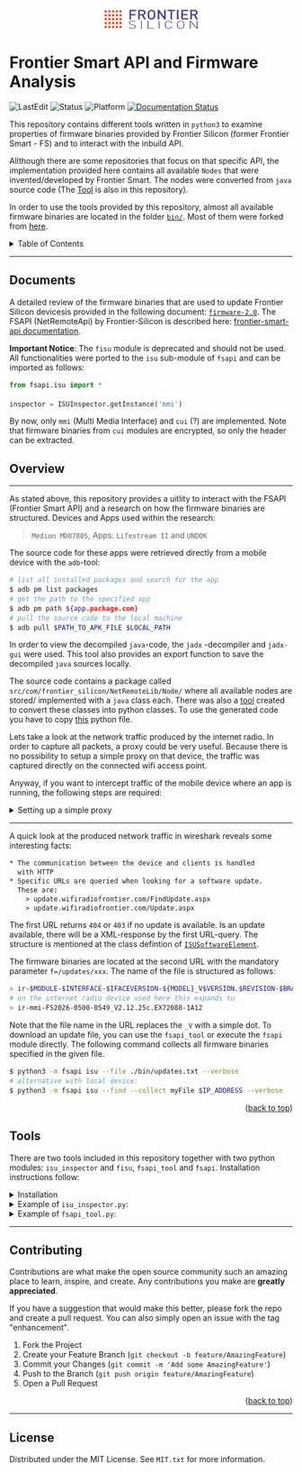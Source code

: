 <div align="center">

![logo](docs/graphics/company_logo.png)
</div>

# Frontier Smart API and Firmware Analysis

![LastEdit](https://img.shields.io:/static/v1?label=LastEdit&message=07/29/2022&color=9cf)
![Status](https://img.shields.io:/static/v1?label=Status&message=LAST-STAGE&color=grey)
![Platform](https://img.shields.io:/static/v1?label=Platforms&message=Linux|Windows&color=yellowgreen)
[![Documentation Status](https://readthedocs.org/projects/frontier-smart-api/badge/?version=latest)](https://frontier-smart-api.readthedocs.io/en/latest/?badge=latest)


This repository contains different tools written in `python3` to examine properties of firmware binaries provided by Frontier Silicon (former Frontier Smart - FS) and to interact with the inbuild API. 

Allthough there are some repositories that focus on that specific API, the implementation provided here contains all available `Nodes` that were invented/developed by Frontier Smart. The nodes were converted from `java` source code (The [Tool](apk/node_converter.py) is also in this repository).

In order to use the tools provided by this repository, almost all available firmware binaries are located in the folder [`bin/`](bin/). Most of them were forked from [here](https://github.com/cweiske/frontier-silicon-firmwares).

<details>
  <summary>Table of Contents</summary>
  <ol>
    <li><a href="#documents">Documents</a></li>
    <li>
      <a href="#overview">Overview</a>
      <ul>
        <li><a href="#proxy-setup-with-zap">Proxy Setup with ZAP</a></li>
        <li><a href="#proxy-setup-with-burp-suite-commercial">Proxy Setup with Burp</a></li>
      </ul>
    </li>
    <li>
      <a href="#tools">Tools</a>
      <ul>
        <li><a href="#prerequisites">Prerequisites</a></li>
        <li><a href="#installation">Installation</a></li>
      </ul>
    </li>
    <li><a href="#contributing">Contributing</a></li>
    <li><a href="#license">License</a></li>
  </ol>
</details>

---
## Documents

A detailed review of the firmware binaries that are used to update Frontier Silicon devicesis provided in the following document: [`firmware-2.0`](docs/firmware-2.0.md). The FSAPI (NetRemoteApi) by Frontier-Silicon is described here: [frontier-smart-api documentation](https://frontier-smart-api.readthedocs.io/).

**Important Notice**: The `fisu` module is deprecated and should not be used. All functionalities were ported to the `isu` sub-module of `fsapi` and can be imported as follows:

```python
from fsapi.isu import *

inspector = ISUInspector.getInstance('mmi')
```

By now, only `mmi` (Multi Media Interface) and `cui` (?) are implemented. Note that firmware binaries from `cui` modules are encrypted, so only the header can be extracted.

## Overview
---

As stated above, this repository provides a uitlity to interact with the FSAPI (Frontier Smart API) and a research on how the firmware binaries are structured. Devices and Apps used within the research:

> `Medion MD87805`, Apps: `Lifestream II` and `UNDOK`

The source code for these apps were retrieved directly from a mobile device with the `adb`-tool:

```bash
# list all installed packages and search for the app
$ adb pm list packages
# get the path to the specified app
$ adb pm path ${app.package.com}
# pull the source code to the local machine
$ adb pull $PATH_TO_APK_FILE $LOCAL_PATH
```

In order to view the decompiled `java`-code, the `jadx`
-decompiler and `jadx-gui` were used. This tool also provides an export function to save the decompiled `java` sources locally.

The source code contains a package called `src/com/frontier_silicon/NetRemoteLib/Node/` where all available nodes are stored/ implemented with a `java` class each. There was also a [tool](apk/node_converter.py) created to convert these classes into python classes. To use  the generated code you have to copy [this](fsapi/netremote/basenode.py) python file.

Lets take a look at the network traffic produced by the internet radio. In order to capture all packets, a proxy could be very useful. Because there is no possibility to setup a simple proxy on that device, the traffic was captured directly on the connected wifi access point.

Anyway, if you want to intercept traffic of the mobile device where an app is running, the following steps are required:

<details>
<summary>Setting up a simple proxy</summary>

#### __Proxy Setup with ZAP__

1. ZAP: Goto Options > Dynamic SSL Certificate > Generate and save the file to the local storage
2. Copy the `cert`-file to the internal storage of the device
3. Android: Goto Settings > Search > Type `Certificate` > CA Certificate > Install Anyway and choose the file from the internal storage
4. ZAP: Goto Options > Local Proxies and remove the address of the proxy server > Ok
5. Android: Goto Settings > wifi > select the current wifi > Change Proxy to manual and enter host address of the proxy server together with the port.
6. Start the app

#### __Proxy Setup with Burp Suite (Commercial)__

1. Burp: Goto Proxy > Options > Add Proxy Listener, select bind to all Interfaces and provide a custom port
2. Android: visit http://burpsuite to download CA-Certificate > installation same with the ZAP proxy
3. Start the app
</details>

---
A quick look at the produced network traffic in wireshark reveals some interesting facts:

    * The communication between the device and clients is handled 
      with HTTP
    * Specific URLs are queried when looking for a software update. 
      These are:
        > update.wifiradiofrontier.com/FindUpdate.aspx
        > update.wifiradiofrontier.com/Update.aspx

The first URL returns `404` or `403` if no update is available. Is an update available, there will be a XML-response by the first URL-query. The structure is mentioned at the class defintion of [`ISUSoftwareElement`](docs/api-2.0.md#11-class-definitions).

The firmware binaries are located at the second URL with the mandatory parameter `f=/updates/xxx`. The name of the file is structured as follows:

```bash
> ir-$MODULE-$INTERFACE-$IFACEVERSION-${MODEL}_V$VERSION.$REVISION-$BRANCH
# on the internet radio device used here this expands to
> ir-mmi-FS2026-0500-0549_V2.12.25c.EX72088-1A12
```

Note that the file name in the URL replaces the `_V` with a simple dot. To download an update file, you can use the `fsapi_tool` or execute the `fsapi` module directly. The following command collects all firmware binaries specified in the given file.

```bash
$ python3 -m fsapi isu --file ./bin/updates.txt --verbose
# alternative with local device:
$ python3 -m fsapi isu --find --collect myFile $IP_ADDRESS --verbose
```
<p align="right">(<a href="#top">back to top</a>)</p>

## Tools

There are two tools included in this repository together with two python modules: `isu_inspector` and `fisu`, `fsapi_tool` and `fsapi`. Installation instructions follow:

<details>
  <summary>Installation</summary>

  #### __Prerequisites__

  Make sure you have installed the latest version of python `setuptools` and `pip`:
  ```bash
  $ pip install setuptools
  ```

  #### __Installation__

  This respository uses setuptools to install the python packages locally. All dependnecies used by the provided libraries should be installed by default. To install the preferred package, copy the `setup-XXX.py` file from the `setup/` directory and rename the file to `setup.py`:

  ```bash
  $ pip install .
  ``` 

  This command should install the selected library to the local site-packages. Now, you are good to go - execute the module with

  ```bash
  python3 -m $module --help
  ```

</details>

<details>
<summary>Example of <code>isu_inspector.py</code>:</summary>

    $ python3 -m fisu -if=./bin/FS2026/0500/ir-mmi-FS2026-0500-0015.2.5.15.EX44478-1B9.isu.bin --verbose --header

                    ISU-Inspector Tool
    ---------------------------------------------------------------------

    [+] Analyzing ISU File header...
      - MeOS Version: 1
      - Version: '2.5.15.EX44478-1B9'
        | SDK Version: IR2.5.15 SDK
        | Revision: 44478
        | Branch: 1B9

      - Customisation: 'ir-mmi-FS2026-0500-0015'
        | DeviceType: internet radio
        | Interface: multi media interface
        | Module: Venice 6 (version=0500)

    [+] SystemEntries:
      - SysEntry: type=FS, partition=1
      - SysEntry: type=FS, partition=2 (Could be DirectoryArchive for Web-Data)
      - SysEntry: type=END, magicnumber=0x81c9

    [+] Declared Fields:
      - DecompBuffer: Buffer=2957053952
      - CompSize: Size=1384319
      - DecompSize: Size=2621504
      - CodeSize: Size=7760
      - CompBuffer: Buffer=2952790016

</details>

<details>
<summary>Example of <code>fsapi_tool.py</code>:</summary>

    $ python3 -m fsapi set -n netRemote.sys.info.friendlyName --args value:MedionIR $IP_ADDRESS
    [+] fsapiResponse of netRemote.sys.info.friendlyName:
        - status: FS_OK

    $ python3 -m fsapi get -n netRemote.sys.info.friendlyName $IP_ADDRESS
    [+] fsapiResponse of netRemote.sys.info.friendlyName:
        - status: FS_OK
        - value: MedionIR
        - readonly: False
        - notifying: True

    $ python3 -m fsapi isu --find $IP_ADDRESS

    [+] Generating current URL...
        - url: https://update.wifiradiofrontier.com/Update.aspx?f=/updates/ir-mmi-FS2026-0500-0549.2.12.25c.EX72088-1A12.isu.bin
        
</details>

---
## Contributing

Contributions are what make the open source community such an amazing place to learn, inspire, and create. Any contributions you make are **greatly appreciated**.

If you have a suggestion that would make this better, please fork the repo and create a pull request. You can also simply open an issue with the tag "enhancement".

1. Fork the Project
2. Create your Feature Branch (`git checkout -b feature/AmazingFeature`)
3. Commit your Changes (`git commit -m 'Add some AmazingFeature'`)
4. Push to the Branch (`git push origin feature/AmazingFeature`)
5. Open a Pull Request

<p align="right">(<a href="#top">back to top</a>)</p>

<!-- LICENSE -->
---
## License

Distributed under the MIT License. See `MIT.txt` for more information.

